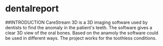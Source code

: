 # dentalreport
##INTRODUCTION
CareStream 3D is a 3D imaging software used by dentists to find the anomaly in the patient's teeth. The software gives a clear 3D view of the oral bones. Based on the anamoly the software could be used in different ways. The project works for the toothless conditions.

